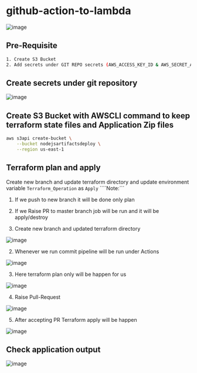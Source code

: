 # github-action-to-lambda

![image](https://user-images.githubusercontent.com/58024415/210742582-23ac0ede-a5b5-4399-ace6-cb15e395df48.png)

## Pre-Requisite

```bash
1. Create S3 Bucket
2. Add secrets under GIT REPO secrets (AWS_ACCESS_KEY_ID & AWS_SECRET_ACCESS_KEY)
```

## Create secrets under git repository

![image](https://user-images.githubusercontent.com/58024415/211041339-5347ac02-e959-41af-945e-c864670d2263.png)

## Create S3 Bucket with AWSCLI command to keep terraform state files and Application Zip files

```bash
aws s3api create-bucket \
    --bucket nodejsartifactsdeploy \
    --region us-east-1
```

## Terraform plan and apply 
Create new branch and update terraform directory and update environment variable ```Terraform_Operation``` as ```Apply```
````Note:```
  1. If we push to new branch it will be done only plan
  2. If we Raise PR to master branch job will be run and it will be apply/destroy
  
  
1. Create new branch and updated terraform directory

![image](https://user-images.githubusercontent.com/58024415/211041584-ed712d0a-b459-4686-8dfa-e8fbdf304601.png)

2. Whenever we run commit pipeline will be run under Actions

![image](https://user-images.githubusercontent.com/58024415/211041906-a85cd7b6-58df-4215-a968-5712cc92eb75.png)

3. Here terraform plan only will be happen for us

![image](https://user-images.githubusercontent.com/58024415/211041997-338d8002-0b3d-4fdb-a1a4-510051ff3e76.png)

4. Raise Pull-Request

![image](https://user-images.githubusercontent.com/58024415/211042180-8ad32e13-714c-4468-970e-fa50d672e833.png)

5. After accepting PR Terraform apply will be happen

![image](https://user-images.githubusercontent.com/58024415/211042556-709be3f4-7aad-4552-9a6e-c33c46607797.png)

## Check application output

![image](https://user-images.githubusercontent.com/58024415/210534827-26dd5344-7ec4-47c1-bb28-9cef9f6138d0.png)
